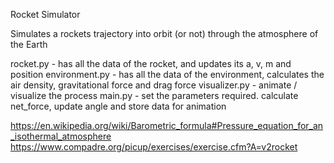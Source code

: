 Rocket Simulator

Simulates a rockets trajectory into orbit (or not) through the atmosphere of the Earth 

rocket.py - has all the data of the rocket, and updates its a, v, m and position
environment.py - has all the data of the environment, calculates the air density, gravitational force and drag force
visualizer.py - animate / visualize the process
main.py - set the parameters required. calculate net_force, update angle and store data for animation

https://en.wikipedia.org/wiki/Barometric_formula#Pressure_equation_for_an_isothermal_atmosphere
https://www.compadre.org/picup/exercises/exercise.cfm?A=v2rocket
